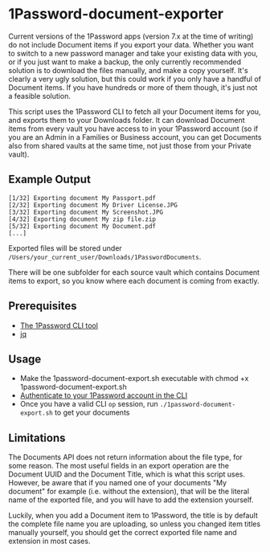 # 1Password-document-exporter

Current versions of the 1Password apps (version 7.x at the time of writing) do not include Document items if you export your data. Whether you want to switch to a new password manager and take your existing data with you, or if you just want to make a backup, the only currently recommended solution is to download the files manually, and make a copy yourself. It's clearly a very ugly solution, but this could work if you only have a handful of Document items. If you have hundreds or more of them though, it's just not a feasible solution.

This script uses the 1Password CLI to fetch all your Document items for you, and exports them to your Downloads folder. It can download Document items from every vault you have access to in your 1Password account (so if you are an Admin in a Families or Business account, you can get Documents also from shared vaults at the same time, not just those from your Private vault).

## Example Output

```
[1/32] Exporting document My Passport.pdf
[2/32] Exporting document My Driver License.JPG
[3/32] Exporting document My Screenshot.JPG
[4/32] Exporting document My zip file.zip
[5/32] Exporting document My Document.pdf
[...]
```

Exported files will be stored under `/Users/your_current_user/Downloads/1PasswordDocuments`.

There will be one subfolder for each source vault which contains Document items to export, so you know where each document is coming from exactly.

## Prerequisites

- [The 1Password CLI tool](https://support.1password.com/command-line-getting-started/)
- [jq](https://stedolan.github.io/jq/)

## Usage

- Make the 1password-document-export.sh executable with chmod +x 1password-document-export.sh
- [Authenticate to your 1Password account in the CLI](https://support.1password.com/command-line-getting-started/#get-started-with-the-command-line-tool)
- Once you have a valid CLI `op` session, run `./1password-document-export.sh` to get your documents

## Limitations

The Documents API does not return information about the file type, for some reason. The most useful fields in an export operation are the Document UUID and the Document Title, which is what this script uses. However, be aware that if you named one of your documents "My document" for example (i.e. without the extension), that will be the literal name of the exported file, and you will have to add the extension yourself.

Luckily, when you add a Document item to 1Password, the title is by default the complete file name you are uploading, so unless you changed item titles manually yourself, you should get the correct exported file name and extension in most cases.
